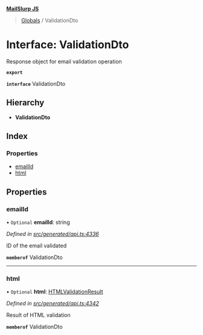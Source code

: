**[MailSlurp JS](../README.md)**

> [Globals](../README.md) / ValidationDto

# Interface: ValidationDto

Response object for email validation operation

**`export`** 

**`interface`** ValidationDto

## Hierarchy

* **ValidationDto**

## Index

### Properties

* [emailId](validationdto.md#emailid)
* [html](validationdto.md#html)

## Properties

### emailId

• `Optional` **emailId**: string

*Defined in [src/generated/api.ts:4336](https://github.com/mailslurp/mailslurp-client/blob/c83a162/src/generated/api.ts#L4336)*

ID of the email validated

**`memberof`** ValidationDto

___

### html

• `Optional` **html**: [HTMLValidationResult](htmlvalidationresult.md)

*Defined in [src/generated/api.ts:4342](https://github.com/mailslurp/mailslurp-client/blob/c83a162/src/generated/api.ts#L4342)*

Result of HTML validation

**`memberof`** ValidationDto
